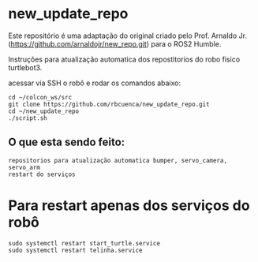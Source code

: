 # new_update_repo

Este repositório é uma adaptação do original criado pelo Prof. Arnaldo Jr. (https://github.com/arnaldojr/new_repo.git) para o ROS2 Humble.

Instruções para atualização automatica dos repostitorios do robo fisico turtlebot3.

acessar via SSH o robô e rodar os comandos abaixo:

    cd ~/colcon_ws/src
    git clone https://github.com/rbcuenca/new_update_repo.git
    cd ~/new_update_repo
    ./script.sh


## O que esta sendo feito:

    repositorios para atualização automatica bumper, servo_camera, servo_arm
    restart do serviços 

# Para restart apenas dos serviços do robô

    sudo systemctl restart start_turtle.service
    sudo systemctl restart telinha.service
    
  
